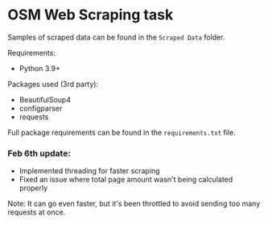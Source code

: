 # OSM Web Scraping task
Samples of scraped data can be found in the `Scraped Data` folder.

Requirements:  
* Python 3.9+

Packages used (3rd party):
* BeautifulSoup4
* configparser
* requests

Full package requirements can be found in the `requirements.txt` file.


### Feb 6th update:
* Implemented threading for faster scraping
* Fixed an issue where total page amount wasn't being calculated properly 

Note: It can go even faster, but it's been throttled to avoid sending too many requests at once.